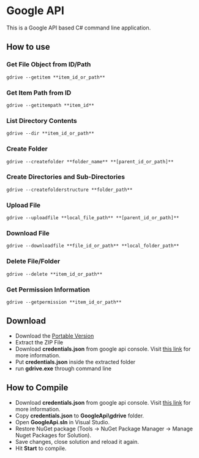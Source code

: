 # Google API

This is a Google API based C# command line application.

## How to use

### Get File Object from ID/Path

```
gdrive --getitem **item_id_or_path**
```

### Get Item Path from ID

```
gdrive --getitempath **item_id**
```

### List Directory Contents

```
gdrive --dir **item_id_or_path**
```

### Create Folder

```
gdrive --createfolder **folder_name** **[parent_id_or_path]**
```

### Create Directories and Sub-Directories

```
gdrive --createfolderstructure **folder_path**
```

### Upload File
```
gdrive --uploadfile **local_file_path** **[parent_id_or_path]**
```
### Download File
```
gdrive --downloadfile **file_id_or_path** **local_folder_path**
```
### Delete File/Folder
```
gdrive --delete **item_id_or_path**
```
### Get Permission Information
```
gdrive --getpermission **item_id_or_path**
```
## Download
- Download the [Portable Version](https://github.com/softsingh/GoogleApi/releases/download/Portable/gdrive.zip)
- Extract the ZIP File
- Download **credentials.json** from google api console. Visit [this link](https://developers.google.com/drive/api/v3/quickstart/dotnet) for more information.
- Put **credentials.json** inside the extracted folder
- run **gdrive.exe** through command line

## How to Compile
- Download **credentials.json** from google api console. Visit [this link](https://developers.google.com/drive/api/v3/quickstart/dotnet) for more information.
- Copy **credentials.json** to **GoogleApi\gdrive** folder.
- Open **GoogleApi.sln** in Visual Studio.
- Restore NuGet package (Tools -> NuGet Package Manager -> Manage Nuget Packages for Solution).
- Save changes, close solution and reload it again.
- Hit **Start** to compile.

